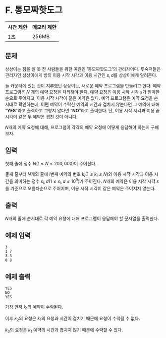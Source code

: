 # F. 통모짜핫도그

| 시간 제한 | 메모리 제한 |
| --- | --- |
| 1초 | 256MB |

## 문제
상상이는 잠을 잘 못 잔 사람들을 위한 여관인 ‘통모짜핫도그’의 관리자이다. 투숙객들은 관리자인 상상이에게 방의 이용 시작 시각과 이용 시간인 $s, d$를 상상이에게 알려준다.

늘 카운터에 있는 것이 지루했던 상상이는, 새로운 예약 프로그램을 만들려고 한다. 예약 프로그램은  $N$ 개의 예약 요청을 처리해야 한다. 예약 요청은 이용 시작 시각 $s$가 임박한 순으로 주어지고, 이용 시작 시각이 같은 예약은 없다. 예약 프로그램은 예약 요청을 순서대로 확인하는데, 어떤 예약이 수락한 예약의 시간과 겹치지 않는다면 그 예약에 대해 “**YES**”라고 출력하고 그렇지 않다면 “**NO**”라고 출력한다.  단, 이용 시작 시각과 이용 끝 시각이 같은 두 예약은 겹친 것이 아니다.

$N$개의 예약 요청에 대해, 프로그램이 각각의 예약 요청에 어떻게 응답해야 하는지 구해보자.
## 입력
첫째 줄에 정수 $N(1 \leq N  \leq 200,000)$이 주어진다.

둘째 줄부터 $N$개의 줄에 $i$번째 예약의 번호 $k_i(1 \leq k_i \leq N)$와 이용 시작 시각과 이용 시간을 의미하는 정수 $s_i, d (1\leq s_i , d \leq 10^9)$가 주어진다. $N$개의 예약은 이용 시작 시각 $s$를 기준으로 오름차순으로 주어지며, 이용 시작 시각이 같은 예약은 주어지지 않는다.

## 출력
$N$개의 줄에 순서대로 각 예약 요청에 대해 프로그램이 응답해야 할 문자열을 출력한다.

## 예제 입력

```
3
1 7
3 3
8 8
```

## 예제 출력

```
YES
NO
YES
```

가장 먼저 $k_1$의 예약이 수락된다.

이후 $k_2$의 요청은 $k_1$의 요청과 시간이 겹치기 때문에 요청이 수락될 수 없다.

$k_3$의 요청은  $k_1$ 예약의 시간과 겹치지 않기 때문에 수락할 수 있다.
